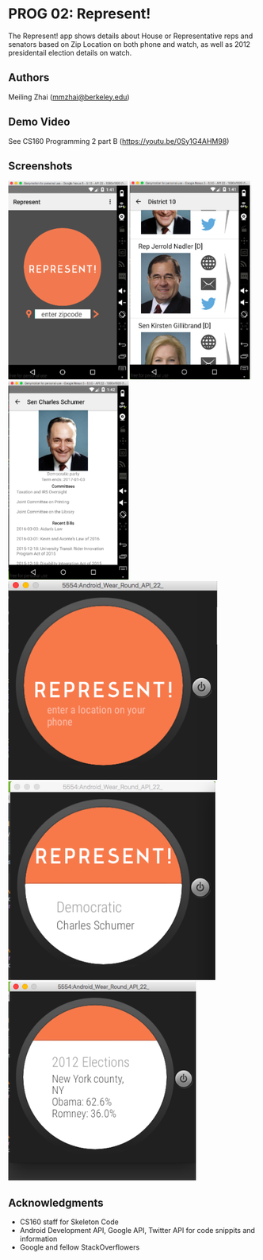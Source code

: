 # PROG 02: Represent!

The Represent! app shows details about House or Representative reps and senators based on Zip Location on both phone and watch, as well as 2012 presidentail election details on watch.

## Authors

Meiling Zhai ([mmzhai@berkeley.edu](mailto:mmzhai@berkeley.edu))

## Demo Video

See CS160 Programming 2 part B (https://youtu.be/0Sy1G4AHM98)

## Screenshots

<img src="screenshots/Screen Shot 2016-03-11 at 10.41.13 PM.png" height="400" alt="Screenshot"/>

<img src="screenshots/Screen Shot 2016-03-11 at 10.41.37 PM.png" height="400" alt="Screenshot"/>

<img src="screenshots/Screen Shot 2016-03-11 at 10.42.18 PM.png" height="400" alt="Screenshot"/>

<img src="screenshots/Screen Shot 2016-03-11 at 10.47.11 PM.png" height="400" alt="Screenshot"/>

<img src="screenshots/Screen Shot 2016-03-11 at 11.02.24 PM.png" height="400" alt="Screenshot"/>

<img src="screenshots/Screen Shot 2016-03-11 at 11.02.45 PM.png" height="400" alt="Screenshot"/>

## Acknowledgments

* CS160 staff for Skeleton Code
* Android Development API, Google API, Twitter API for code snippits and information
* Google and fellow StackOverflowers
